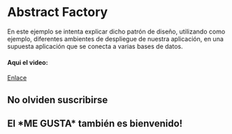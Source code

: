 <h1>Abstract Factory</h1>

<p>
En este ejemplo se intenta explicar dicho patrón de diseño, utilizando como ejemplo, diferentes ambientes de despliegue de nuestra aplicación, en una supuesta aplicación que se conecta a varias bases de datos.
</p>


<h4>Aqui el video:</h4>
<a href="https://youtu.be/D1zQKh973dg">Enlace</a>
 <h2>No olviden suscribirse<h2>
 <h2>El *ME GUSTA* también es bienvenido!<h2>
